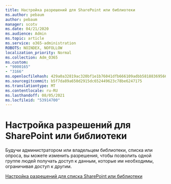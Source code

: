 ```yaml
---
title: Настройка разрешений для SharePoint или библиотеки
ms.author: pebaum
author: pebaum
manager: scotv
ms.date: 04/21/2020
ms.audience: Admin
ms.topic: article
ms.service: o365-administration
ROBOTS: NOINDEX, NOFOLLOW
localization_priority: Normal
ms.collection: Adm_O365
ms.custom:
- "9000165"
- "3166"
ms.openlocfilehash: 429a0a32819ac320bf1e1b76041dfb666109adbb5818836956663ca98797a462
ms.sourcegitcommit: b5f7da89a650d2915dc652449623c78be6247175
ms.translationtype: MT
ms.contentlocale: ru-RU
ms.lasthandoff: 08/05/2021
ms.locfileid: "53914700"
---
```

# <a name="how-to-customize-permissions-for-a-sharepoint-list-or-library"></a>Настройка разрешений для SharePoint или библиотеки

Будучи администратором или владельцем библиотеки, списка или опроса, вы можете изменить разрешения, чтобы позволить одной группе людей получать доступ к данным, которые им необходимы, ограничивая доступ к другим.

[Настройка разрешений для списка SharePoint или библиотеки](https://support.office.com/article/customize-permissions-for-a-sharepoint-list-or-library-02d770f3-59eb-4910-a608-5f84cc297782)